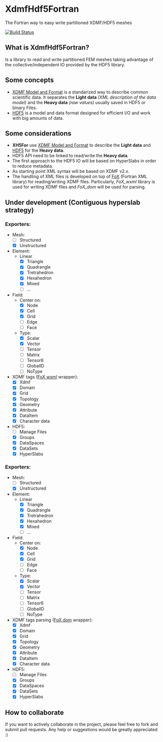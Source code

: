 # XdmfHdf5Fortran
The Fortran way to easy write partitioned XDMF/HDF5 meshes

[![Build Status](https://travis-ci.org/victorsndvg/XH5For.svg?branch=master)](https://travis-ci.org/victorsndvg/XH5For)
                 

## What is XdmfHdf5Fortran?
Is a library to read and write partitioned FEM meshes taking advantage of the collective/independent IO provided by the HDF5 library. 

## Some concepts
* [XDMF Model and Format](http://www.xdmf.org/index.php/XDMF_Model_and_Format) is a standarized way to describe common scientific data. It separates the **Light data** *(XML description of the data model)* and the **Heavy data** *(raw values)* usually saved in HDF5 or binary Files.
* [HDF5](https://www.hdfgroup.org/HDF5) is a model and data format designed for efficient I/O and work with big amounts of data.

## Some considerations
* **XH5For** use [XDMF Model and Format](http://www.xdmf.org/index.php/XDMF_Model_and_Format) to describe the **Light data** and [HDF5](https://www.hdfgroup.org/HDF5) for the **Heavy data**.
* HDF5 API need to be linked to read/write the **Heavy data**.
* The first approach to the HDF5 IO will be based on HyperSlabs in order to reduce metadata.
* As starting point XML syntax will be based on XDMF v2.x.
* The handling of XML files is developed on top of [FoX](https://github.com/andreww/fox) (Fortran XML library) for reading/writing XDMF files. Particularly, *FoX_wxml* library is used for writing XDMF files and *FoX_dom* will be used for parsing.

## Under development (Contiguous hyperslab strategy)

### Exporters:
  * Mesh:
    * [ ] Structured
    * [x] Unstructured
  * Element:
    * Linear
      * [x] Triangle
      * [x] Quadrangle
      * [x] Tretrahedron
      * [x] Hexahedron
      * [x] Mixed
      * [ ] ...
  * Field:
    * Center on: 
        * [x] Node
        * [x] Cell
        * [x] Grid
        * [ ] Edge
        * [ ] Face
    * Type:
        * [x] Scalar
        * [x] Vector
        * [ ] Tensor
        * [ ] Matrix
        * [ ] Tensor6
        * [ ] GlobalID
        * [ ] NoType
  * XDMF tags ([FoX wxml](https://github.com/andreww/fox)  wrapper):
    * [x] Xdmf
    * [x] Domain
    * [x] Grid
    * [x] Topology
    * [x] Geometry
    * [x] Attribute
    * [x] DataItem
    * [x] Character data
  * HDF5:
    * [ ] Manage Files
    * [x] Groups
    * [x] DataSpaces
    * [x] DataSets
    * [x] HyperSlabs

### Exporters:
  * Mesh:
    * [ ] Structured
    * [x] Unstructured
  * Element:
    * Linear
      * [x] Triangle
      * [x] Quadrangle
      * [x] Tretrahedron
      * [x] Hexahedron
      * [x] Mixed
      * [ ] ...
  * Field:
    * Center on: 
        * [x] Node
        * [x] Cell
        * [x] Grid
        * [ ] Edge
        * [ ] Face
    * Type:
        * [x] Scalar
        * [x] Vector
        * [ ] Tensor
        * [ ] Matrix
        * [ ] Tensor6
        * [ ] GlobalID
        * [ ] NoType
  * XDMF tags parsing ([FoX dom](https://github.com/andreww/fox)  wrapper):
    * [x] Xdmf
    * [x] Domain
    * [x] Grid
    * [x] Topology
    * [x] Geometry
    * [x] Attribute
    * [x] DataItem
    * [x] Character data
  * HDF5:
    * [ ] Manage Files
    * [x] Groups
    * [x] DataSpaces
    * [x] DataSets
    * [x] HyperSlabs

## How to collaborate
If you want to actively collaborate in the project, please feel free to fork and submit pull requests.
Any help or suggestions would be greatly appreciated :)
